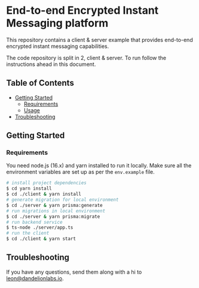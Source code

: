 # End-to-end Encrypted Instant Messaging platform

This repository contains a client & server example that provides end-to-end encrypted instant messaging capabilities.

The code repository is split in 2, client & server. To run follow the instructions ahead in this document.

## Table of Contents

- [Getting Started](#getting-started)
    - [Requirements](#requirements)
    - [Usage](#usage)
- [Troubleshooting](#troubleshooting)

## Getting Started

### Requirements

You need node.js (16.x) and yarn installed to run it locally.
Make sure all the environment variables are set up as per the `env.example` file.

```bash
# install project dependencies
$ cd yarn install
$ cd ./client & yarn install
# generate migration for local environment
$ cd ./server & yarn prisma:generate
# run migrations in local environment
$ cd ./server & yarn prisma:migrate
# run backend service
$ ts-node ./server/app.ts
# run the client
$ cd ./client & yarn start
```

## Troubleshooting

If you have any questions, send them along with a hi to leon@dandelionlabs.io.
